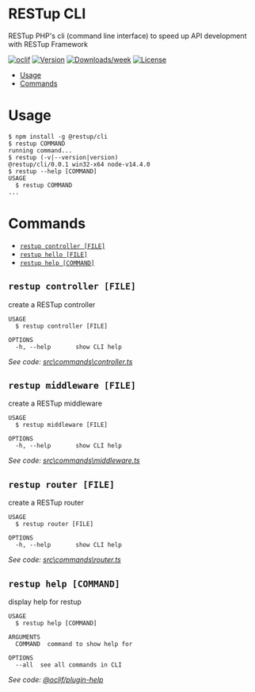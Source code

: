 RESTup CLI
===========

RESTup PHP&#39;s cli (command line interface) to speed up API development with RESTup Framework

[![oclif](https://img.shields.io/badge/cli-oclif-brightgreen.svg)](https://oclif.io)
[![Version](https://img.shields.io/npm/v/@restup/cli.svg)](https://npmjs.org/package/@restup/cli)
[![Downloads/week](https://img.shields.io/npm/dw/@restup/cli.svg)](https://npmjs.org/package/@restup/cli)
[![License](https://img.shields.io/npm/l/@restup/cli.svg)](https://github.com/codenitiva/restup-cli/blob/master/package.json)

<!-- toc -->
* [Usage](#usage)
* [Commands](#commands)
<!-- tocstop -->
# Usage
<!-- usage -->
```sh-session
$ npm install -g @restup/cli
$ restup COMMAND
running command...
$ restup (-v|--version|version)
@restup/cli/0.0.1 win32-x64 node-v14.4.0
$ restup --help [COMMAND]
USAGE
  $ restup COMMAND
...
```
<!-- usagestop -->
# Commands
<!-- commands -->
* [`restup controller [FILE]`](#restup-controller-file)
* [`restup hello [FILE]`](#restup-hello-file)
* [`restup help [COMMAND]`](#restup-help-command)

## `restup controller [FILE]`

create a RESTup controller

```
USAGE
  $ restup controller [FILE]

OPTIONS
  -h, --help       show CLI help
```

_See code: [src\commands\controller.ts](https://github.com/codenitiva/restup-cli/blob/v0.0.1/src\commands\controller.ts)_

## `restup middleware [FILE]`

create a RESTup middleware

```
USAGE
  $ restup middleware [FILE]

OPTIONS
  -h, --help       show CLI help
```

_See code: [src\commands\middleware.ts](https://github.com/codenitiva/restup-cli/blob/v0.0.1/src\commands\middleware.ts)_

## `restup router [FILE]`

create a RESTup router

```
USAGE
  $ restup router [FILE]

OPTIONS
  -h, --help       show CLI help
```

_See code: [src\commands\router.ts](https://github.com/codenitiva/restup-cli/blob/v0.0.1/src\commands\router.ts)_

## `restup help [COMMAND]`

display help for restup

```
USAGE
  $ restup help [COMMAND]

ARGUMENTS
  COMMAND  command to show help for

OPTIONS
  --all  see all commands in CLI
```

_See code: [@oclif/plugin-help](https://github.com/oclif/plugin-help/blob/v3.1.0/src\commands\help.ts)_
<!-- commandsstop -->
